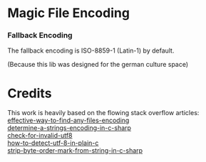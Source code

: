 # Magic File Encoding

### Fallback Encoding
The fallback encoding is ISO-8859-1 (Latin-1) by default.

(Because this lib was designed for the german culture space)

# Credits
This work is heavily based on the flowing stack overflow articles:<br />
[effective-way-to-find-any-files-encoding](https://stackoverflow.com/questions/3825390/effective-way-to-find-any-files-encoding) <br />
[determine-a-strings-encoding-in-c-sharp](https://stackoverflow.com/questions/1025332/determine-a-strings-encoding-in-c-sharp) <br />
[check-for-invalid-utf8](https://stackoverflow.com/questions/6555015/check-for-invalid-utf8) <br />
[how-to-detect-utf-8-in-plain-c](https://stackoverflow.com/questions/1031645/how-to-detect-utf-8-in-plain-c) <br />
[strip-byte-order-mark-from-string-in-c-sharp](https://stackoverflow.com/questions/1317700/strip-byte-order-mark-from-string-in-c-sharp)